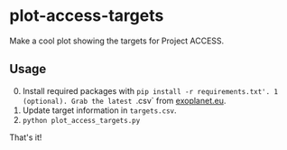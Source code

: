 # plot-access-targets

Make a cool plot showing the targets for Project ACCESS.

## Usage

0. Install required packages with `pip install -r requirements.txt'.
1 (optional). Grab the latest `.csv` from [exoplanet.eu](exoplanet.eu).
2. Update target information in `targets.csv`.
3. `python plot_access_targets.py`

That's it!
